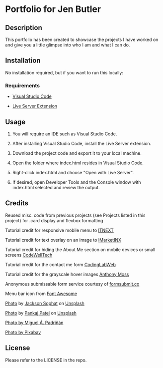 # Portfolio for Jen Butler

## Description

This portfolio has been created to showcase the projects I have worked on and give you a little glimpse into who I am and what I can do.

## Installation

No installation required, but if you want to run this locally:

### Requirements

- [Visual Studio Code](https://code.visualstudio.com/download)

- [Live Server Extension](https://marketplace.visualstudio.com/items?itemName=ritwickdey.LiveServer)

## Usage

1. You will require an IDE such as Visual Studio Code. 

2. After installing Visual Studio Code, install the Live Server extension.

3. Download the project code and export it to your local machine.

4. Open the folder where index.html resides in Visual Studio Code.

5. Right-click index.html and choose "Open with Live Server".

6. If desired, open Developer Tools and the Console window with index.html selected and review the output.

## Credits

Reused misc. code from previous projects (see Projects listed in this project) for .card display and flexbox formatting

Tutorial credit for responsive mobile menu to [ITNEXT](https://itnext.io/how-to-build-a-responsive-navbar-using-flexbox-and-javascript-eb0af24f19bf)

Tutorial credit for text overlay on an image to [IMarketINX](https://www.imarketinx.de/artikel/text-centered-on-image.html)

Tutorial credit for hiding the About Me section on mobile devices or small screens [CodeWellTech](https://www.youtube.com/watch?v=kSEdMoZEGjI)

Tutorial credit for the contact me form [CodingLabWeb](https://www.codinglabweb.com/2021/04/contact-us-form-in-html-and-css-free.html)

Tutorial credit for the grayscale hover images [Anthony Moss](https://codepen.io/AnthonyMoss/pen/RwwyQQ)

Anonymous submissable form service courtesy of [formsubmit.co](https://formsubmit.co/)

Menu bar icon from [Font Awesome](https://fontawesome.com/)

[Photo](https://unsplash.com/photos/_t-l5FFH8VA?utm_source=unsplash&utm_medium=referral&utm_content=creditCopyText) by [Jackson Sophat](https://unsplash.com/@jacksonsophat?utm_source=unsplash&utm_medium=referral&utm_content=creditCopyText) on [Unsplash](https://unsplash.com)

[Photo](https://unsplash.com/photos/6JVlSdgMacE?utm_source=unsplash&utm_medium=referral&utm_content=creditCopyText) by [Pankaj Patel](https://unsplash.com/@pankajpatel?utm_source=unsplash&utm_medium=referral&utm_content=creditCopyText) on [Unsplash](https://unsplash.com)

[Photo by Miguel Á. Padriñán](https://www.pexels.com/photo/four-letter-tiles-1591061/)

[Photo by Pixabay](https://www.pexels.com/photo/letter-blocks-247819/)

## License

Please refer to the LICENSE in the repo.
